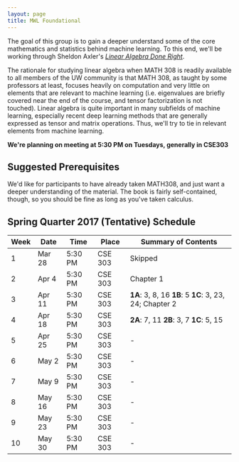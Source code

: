 ```yaml
---
layout: page
title: MWL Foundational
---
```


The goal of this group is to gain a deeper understand some of the core
mathematics and statistics behind machine learning. To this end, we'll be
working through Sheldon Axler's
[*Linear Algebra Done Right*](http://linear.axler.net/).

The rationale for studying linear algebra when MATH 308 is readily available 
to all members of the UW community is that MATH 308, as taught by some professors 
at least, focuses heavily on computation and very little on elements that are 
relevant to machine learning (i.e. eigenvalues are briefly covered near the end of 
the course, and tensor factorization is not touched). Linear algebra is quite 
important in many subfields of machine 
learning, especially recent deep learning methods that are generally expressed as 
tensor and matrix operations. Thus, we'll try to tie in relevant elements from machine 
learning.

**We're planning on meeting at 5:30 PM on Tuesdays, generally in CSE303**

## Suggested Prerequisites 
We'd like for participants to have already taken MATH308, and just want a deeper 
understanding of the material. The book is fairly self-contained, though, so
you should be fine as long as you've taken calculus.

## Spring Quarter 2017 (Tentative) Schedule

| Week | Date | Time | Place | Summary of Contents |
|------|------|------|-------|---------------------|
| 1 | Mar 28 | 5:30 PM | CSE 303 | Skipped |
| 2 | Apr 4 | 5:30 PM | CSE 303 | Chapter 1 |
| 3 | Apr 11 | 5:30 PM | CSE 303 |**1A**: 3, 8, 16 **1B**: 5 **1C**: 3, 23, 24; Chapter 2|
| 4 | Apr 18 | 5:30 PM | CSE 303 | **2A**: 7, 11 **2B**: 3, 7 **1C**: 5, 15 |
| 5 | Apr 25 | 5:30 PM | CSE 303 | - |
| 6 | May 2 | 5:30 PM | CSE 303 | - |
| 7 | May 9 | 5:30 PM | CSE 303 | - |
| 8 | May 16 | 5:30 PM | CSE 303 | - |
| 9 | May 23 | 5:30 PM | CSE 303 | - |
| 10 | May 30 | 5:30 PM | CSE 303 | - |
